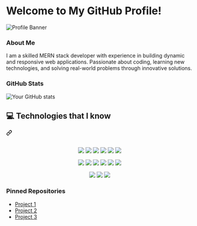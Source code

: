 # Welcome to My GitHub Profile!

![Profile Banner]([https://example.com/banner-image](https://i.ibb.co/qMCNjdv/1714719137467.jpg))

### About Me
I am a skilled MERN stack developer with experience in building dynamic and responsive web applications. Passionate about coding, learning new technologies, and solving real-world problems through innovative solutions.

### GitHub Stats
![Your GitHub stats](https://github-readme-stats.vercel.app/api?username=Suzon-ali&show_icons=true&theme=radical)


<div class="markdown-heading" dir="auto"><h2 class="heading-element" dir="auto">💻 Technologies that I know</h2><a id="user-content-computer-technologies-that-i-know" class="anchor" aria-label="Permalink: :computer: Technologies that I know" href="#computer-technologies-that-i-know"><svg class="octicon octicon-link" viewBox="0 0 16 16" version="1.1" width="16" height="16" aria-hidden="true"><path d="m7.775 3.275 1.25-1.25a3.5 3.5 0 1 1 4.95 4.95l-2.5 2.5a3.5 3.5 0 0 1-4.95 0 .751.751 0 0 1 .018-1.042.751.751 0 0 1 1.042-.018 1.998 1.998 0 0 0 2.83 0l2.5-2.5a2.002 2.002 0 0 0-2.83-2.83l-1.25 1.25a.751.751 0 0 1-1.042-.018.751.751 0 0 1-.018-1.042Zm-4.69 9.64a1.998 1.998 0 0 0 2.83 0l1.25-1.25a.751.751 0 0 1 1.042.018.751.751 0 0 1 .018 1.042l-1.25 1.25a3.5 3.5 0 1 1-4.95-4.95l2.5-2.5a3.5 3.5 0 0 1 4.95 0 .751.751 0 0 1-.018 1.042.751.751 0 0 1-1.042.018 1.998 1.998 0 0 0-2.83 0l-2.5 2.5a1.998 1.998 0 0 0 0 2.83Z"></path></svg></a></div>
</br>
<p align="center" dir="auto">
<a target="_blank" rel="noopener noreferrer" href="https://github.com/mir-hussain/mir-hussain/blob/main/images/icons/HTML.png"><img src="https://github.com/mir-hussain/mir-hussain/raw/main/images/icons/HTML.png" style="max-width: 100%;"></a>
<a target="_blank" rel="noopener noreferrer" href="https://github.com/mir-hussain/mir-hussain/blob/main/images/icons/css.png"><img src="https://github.com/mir-hussain/mir-hussain/raw/main/images/icons/css.png" style="max-width: 100%;"></a>
<a target="_blank" rel="noopener noreferrer" href="https://github.com/mir-hussain/mir-hussain/blob/main/images/icons/JavaScript.png"><img src="https://github.com/mir-hussain/mir-hussain/raw/main/images/icons/JavaScript.png" style="max-width: 100%;"></a>
<a target="_blank" rel="noopener noreferrer" href="https://github.com/mir-hussain/mir-hussain/blob/main/images/icons/python.png"><img src="https://github.com/mir-hussain/mir-hussain/raw/main/images/icons/python.png" style="max-width: 100%;"></a>
<a target="_blank" rel="noopener noreferrer" href="https://github.com/mir-hussain/mir-hussain/blob/main/images/icons/c.png"><img src="https://github.com/mir-hussain/mir-hussain/raw/main/images/icons/c.png" style="max-width: 100%;"></a>
<a target="_blank" rel="noopener noreferrer" href="https://github.com/mir-hussain/mir-hussain/blob/main/images/icons/cpp.png"><img src="https://github.com/mir-hussain/mir-hussain/raw/main/images/icons/cpp.png" style="max-width: 100%;"></a>
</p>

<p align="center" dir="auto">
<a target="_blank" rel="noopener noreferrer" href="https://github.com/mir-hussain/mir-hussain/blob/main/images/icons/react.png"><img src="https://github.com/mir-hussain/mir-hussain/raw/main/images/icons/react.png" style="max-width: 100%;"></a>
<a target="_blank" rel="noopener noreferrer" href="https://github.com/mir-hussain/mir-hussain/blob/main/images/icons/redux.png"><img src="https://github.com/mir-hussain/mir-hussain/raw/main/images/icons/redux.png" style="max-width: 100%;"></a>
<a target="_blank" rel="noopener noreferrer" href="https://github.com/mir-hussain/mir-hussain/blob/main/images/icons/sass.png"><img src="https://github.com/mir-hussain/mir-hussain/raw/main/images/icons/sass.png" style="max-width: 100%;"></a>
<a target="_blank" rel="noopener noreferrer" href="https://github.com/mir-hussain/mir-hussain/blob/main/images/icons/tailwind.png"><img src="https://github.com/mir-hussain/mir-hussain/raw/main/images/icons/tailwind.png" style="max-width: 100%;"></a>
<a target="_blank" rel="noopener noreferrer" href="https://github.com/mir-hussain/mir-hussain/blob/main/images/icons/Bootsrap.png"><img src="https://github.com/mir-hussain/mir-hussain/raw/main/images/icons/Bootsrap.png" style="max-width: 100%;"></a>
<a target="_blank" rel="noopener noreferrer" href="https://github.com/mir-hussain/mir-hussain/blob/main/images/icons/firebase.png"><img src="https://github.com/mir-hussain/mir-hussain/raw/main/images/icons/firebase.png" style="max-width: 100%;"></a>
</p>

<p align="center" dir="auto">
<a target="_blank" rel="noopener noreferrer" href="https://github.com/mir-hussain/mir-hussain/blob/main/images/icons/node.png"><img src="https://github.com/mir-hussain/mir-hussain/raw/main/images/icons/node.png" style="max-width: 100%;"></a>
<a target="_blank" rel="noopener noreferrer" href="https://github.com/mir-hussain/mir-hussain/blob/main/images/icons/express.png"><img src="https://github.com/mir-hussain/mir-hussain/raw/main/images/icons/express.png" style="max-width: 100%;"></a>
<a target="_blank" rel="noopener noreferrer" href="https://github.com/mir-hussain/mir-hussain/blob/main/images/icons/mongo.png"><img src="https://github.com/mir-hussain/mir-hussain/raw/main/images/icons/mongo.png" style="max-width: 100%;"></a>
</p>


### Pinned Repositories
- [Project 1](https://github.com/yourusername/project1)
- [Project 2](https://github.com/yourusername/project2)
- [Project 3](https://github.com/yourusername/project3)
